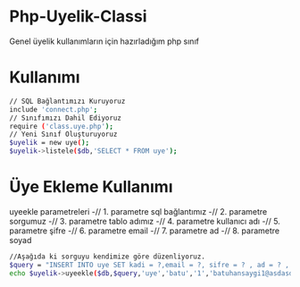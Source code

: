 # Php-Uyelik-Classi

Genel üyelik kullanımların için hazırladığım php sınıf

# Kullanımı

```sh
// SQL Bağlantımızı Kuruyoruz
include 'connect.php';
// Sınıfımızı Dahil Ediyoruz
require ('class.uye.php');
// Yeni Sınıf Oluşturuyoruz
$uyelik = new uye();
$uyelik->listele($db,'SELECT * FROM uye');
```
# Üye Ekleme Kullanımı
uyeekle parametreleri
-// 1. parametre sql bağlantımız
-// 2. parametre sorgumuz
-// 3. parametre tablo adımız
-// 4. parametre kullanıcı adı
-// 5. parametre şifre
-// 6. parametre email
-// 7. parametre ad
-// 8. parametre soyad
```sh
//Aşağıda ki sorguyu kendimize göre düzenliyoruz.
$query = "INSERT INTO uye SET kadi = ?,email = ?, sifre = ? , ad = ? , soyad= ?";
echo $uyelik->uyeekle($db,$query,'uye','batu','1','batuhansaygi1@asdasd.com','batuhan','saygılı');
```